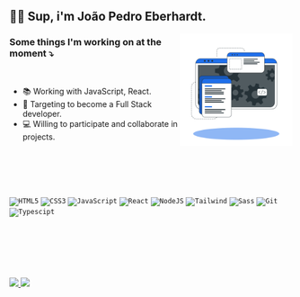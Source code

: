 ## 🙋‍♂ Sup, i'm João Pedro Eberhardt. 
<img src="https://github.com/jpeberhardt/eberhardt/blob/main/Developer%20activity-bro.png" min-width="200px" max-width="200px" width="200px" align="right" alt="Computador iuriCode">

### Some things I'm working on at the moment ⤵️
<br>

- 📚 Working with JavaScript, React.
- 🎯 Targeting to become a Full Stack developer.
- 💻 Willing to participate and collaborate in projects.

<br><br><br><br>

<p align="left">
  <code><img width="45px" src="https://cdn.jsdelivr.net/gh/devicons/devicon/icons/html5/html5-original-wordmark.svg" title = "HTML5"/></code>
  <code><img width="45px" src="https://cdn.jsdelivr.net/gh/devicons/devicon/icons/css3/css3-original-wordmark.svg" title = "CSS3"/></code>
  <code><img width="45px" src="https://cdn.jsdelivr.net/gh/devicons/devicon/icons/javascript/javascript-original.svg" title = "JavaScript"/></code>
  <code><img width="45px" src="https://www.vectorlogo.zone/logos/reactjs/reactjs-icon.svg" title = "React"/></code>
  <code><img width="45px" src="https://www.vectorlogo.zone/logos/nodejs/nodejs-icon.svg" title = "NodeJS"/></code>
  <code><img width="45px" src="https://www.vectorlogo.zone/logos/tailwindcss/tailwindcss-icon.svg" title = "Tailwind"/></code>
  <code><img width="45px" src="https://www.vectorlogo.zone/logos/sass-lang/sass-lang-icon.svg" title = "Sass"/></code>
  <code><img width="45px" src="https://cdn.jsdelivr.net/gh/devicons/devicon/icons/git/git-original.svg" title = "Git"/></code>
  <code><img width="45px" src="https://cdn.jsdelivr.net/gh/devicons/devicon@latest/icons/typescript/typescript-original.svg" title = "Typescipt"/></code>
</p>

<br><br>

##
<br>
<p align="left">
<a href="https://github.com/jpeberhardt">
  <img height="200px" src="https://github-readme-stats.vercel.app/api/top-langs/?username=jpeberhardt&layout=donut&theme=react&show_icons=true"/>
  <img height="200px" src="https://github-readme-stats.vercel.app/api?username=jpeberhardt&theme=react&show_icons=true"/>
</a>
</p>



